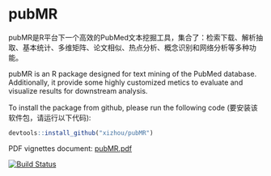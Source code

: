 pubMR
==========
pubMR是R平台下一个高效的PubMed文本挖掘工具，集合了：检索下载、解析抽取、基本统计、多维矩阵、论文相似、热点分析、概念识别和网络分析等多种功能。

pubMR is an R package designed for text mining of the PubMed database. Additionally, it provide some highly customized metics to evaluate and visualize results for downstream analysis.

To install the package from github, please run the following code (要安装该软件包，请运行以下代码):

```r
devtools::install_github("xizhou/pubMR")
```


PDF vignettes document:
[pubMR.pdf](https://github.com/markrobinsonuzh/benchmarkR/tree/master/vignettes/benchmarkR.pdf)

[![Build Status](https://travis-ci.org/markrobinsonuzh/benchmarkR.svg?branch=master)](https://travis-ci.org/markrobinsonuzh/benchmarkR)